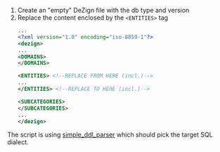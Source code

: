 1. Create an "empty" DeZign file with the db type and version
2. Replace the content enclosed by the `<ENTITIES>` tag
    ```xml
    ...
    <?xml version="1.0" encoding="iso-8859-1"?>
    <dezign>
    ...
    <DOMAINS>
    </DOMAINS>
    
    <ENTITIES> <!--REPLACE FROM HERE (incl.)-->
    ...
    </ENTITIES> <!--REPLACE TO HERE (incl.)-->
    
    <SUBCATEGORIES>
    </SUBCATEGORIES>
    ...
    </dezign>
    ```

The script is using [simple_ddl_parser](https://pypi.org/project/simple-ddl-parser/) which should pick the target SQL dialect.

